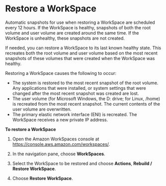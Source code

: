 # Restore a WorkSpace<a name="restore-workspace"></a>

Automatic snapshots for use when restoring a WorkSpace are scheduled every 12 hours\. If the WorkSpace is healthy, snapshots of both the root volume and user volume are created around the same time\. If the WorkSpace is unhealthy, these snapshots are not created\.

If needed, you can restore a WorkSpace to its last known healthy state\. This recreates both the root volume and user volume based on the most recent snapshots of these volumes that were created when the WorkSpace was healthy\.

Restoring a WorkSpace causes the following to occur:
+ The system is restored to the most recent snapshot of the root volume\. Any applications that were installed, or system settings that were changed after the most recent snapshot was created are lost\.
+ The user volume \(for Microsoft Windows, the D: drive; for Linux, /home\) is recreated from the most recent snapshot\. The current contents of the user volume are overwritten\.
+ The primary elastic network interface \(ENI\) is recreated\. The WorkSpace receives a new private IP address\.

**To restore a WorkSpace**

1. Open the Amazon WorkSpaces console at [https://console\.aws\.amazon\.com/workspaces/](https://console.aws.amazon.com/workspaces/)\.

1. In the navigation pane, choose **WorkSpaces**\.

1. Select the WorkSpace to be restored and choose **Actions**, **Rebuild / Restore WorkSpace**\.

1. Choose **Restore WorkSpace**\.